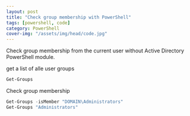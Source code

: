 ```yaml
---
layout: post
title: "Check group membership with PowerShell"
tags: [powershell, code]
category: PowerShell
cover-img: "/assets/img/head/code.jpg"
---
```


Check group membership from the current user without Active Directory PowerShell module.

<script src="https://gist.github.com/JackGruber/64aa088e0b52db15ef7ab185313974aa.js"></script>

get a list of alle user groups
```powershell
Get-Groups
```

Check group membership
```powershell
Get-Groups -isMember "DOMAIN\Administrators"
Get-Groups "Administrators"
```
